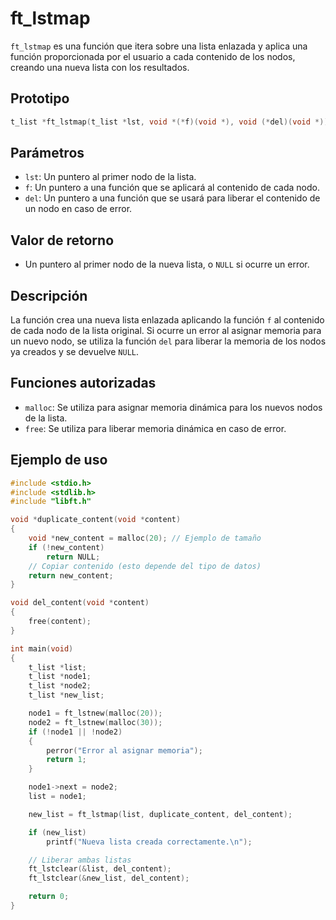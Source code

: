 # ft_lstmap
`ft_lstmap` es una función que itera sobre una lista enlazada y aplica una función proporcionada por el usuario a cada contenido de los nodos, creando una nueva lista con los resultados.

## Prototipo
```c
t_list *ft_lstmap(t_list *lst, void *(*f)(void *), void (*del)(void *));
```

## Parámetros
- `lst`: Un puntero al primer nodo de la lista.
- `f`: Un puntero a una función que se aplicará al contenido de cada nodo.
- `del`: Un puntero a una función que se usará para liberar el contenido de un nodo en caso de error.

## Valor de retorno
- Un puntero al primer nodo de la nueva lista, o `NULL` si ocurre un error.

## Descripción
La función crea una nueva lista enlazada aplicando la función `f` al contenido de cada nodo de la lista original. Si ocurre un error al asignar memoria para un nuevo nodo, se utiliza la función `del` para liberar la memoria de los nodos ya creados y se devuelve `NULL`.

## Funciones autorizadas
- `malloc`: Se utiliza para asignar memoria dinámica para los nuevos nodos de la lista.
- `free`: Se utiliza para liberar memoria dinámica en caso de error.

## Ejemplo de uso
```c
#include <stdio.h>
#include <stdlib.h>
#include "libft.h"

void *duplicate_content(void *content)
{
    void *new_content = malloc(20); // Ejemplo de tamaño
    if (!new_content)
        return NULL;
    // Copiar contenido (esto depende del tipo de datos)
    return new_content;
}

void del_content(void *content)
{
    free(content);
}

int main(void)
{
    t_list *list;
    t_list *node1;
    t_list *node2;
    t_list *new_list;

    node1 = ft_lstnew(malloc(20));
    node2 = ft_lstnew(malloc(30));
    if (!node1 || !node2)
    {
        perror("Error al asignar memoria");
        return 1;
    }

    node1->next = node2;
    list = node1;

    new_list = ft_lstmap(list, duplicate_content, del_content);

    if (new_list)
        printf("Nueva lista creada correctamente.\n");

    // Liberar ambas listas
    ft_lstclear(&list, del_content);
    ft_lstclear(&new_list, del_content);

    return 0;
}
```